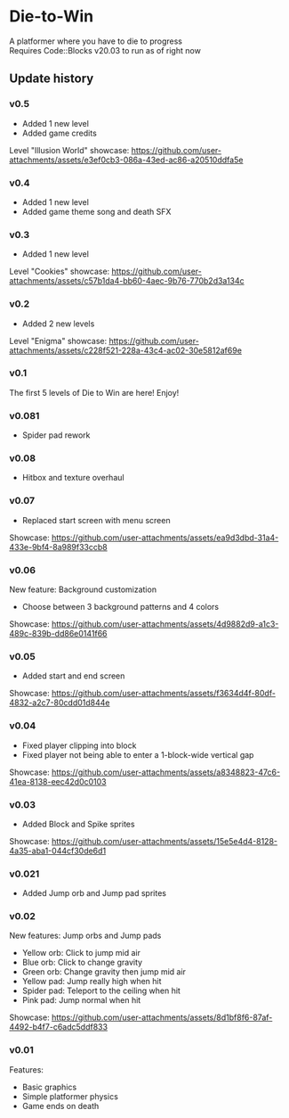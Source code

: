 # Die-to-Win
A platformer where you have to die to progress  
Requires Code::Blocks v20.03 to run as of right now

## Update history
### v0.5
- Added 1 new level
- Added game credits
  
Level "Illusion World" showcase: https://github.com/user-attachments/assets/e3ef0cb3-086a-43ed-ac86-a20510ddfa5e

### v0.4
- Added 1 new level
- Added game theme song and death SFX

### v0.3
- Added 1 new level
  
Level "Cookies" showcase: https://github.com/user-attachments/assets/c57b1da4-bb60-4aec-9b76-770b2d3a134c

### v0.2
- Added 2 new levels

Level "Enigma" showcase: https://github.com/user-attachments/assets/c228f521-228a-43c4-ac02-30e5812af69e

### v0.1
The first 5 levels of Die to Win are here! Enjoy!

### v0.081
- Spider pad rework

### v0.08
- Hitbox and texture overhaul

### v0.07
- Replaced start screen with menu screen

Showcase: https://github.com/user-attachments/assets/ea9d3dbd-31a4-433e-9bf4-8a989f33ccb8

### v0.06
New feature: Background customization
- Choose between 3 background patterns and 4 colors
  
Showcase: https://github.com/user-attachments/assets/4d9882d9-a1c3-489c-839b-dd86e0141f66

### v0.05
- Added start and end screen

Showcase: https://github.com/user-attachments/assets/f3634d4f-80df-4832-a2c7-80cdd01d844e

### v0.04
- Fixed player clipping into block
- Fixed player not being able to enter a 1-block-wide vertical gap
  
Showcase: https://github.com/user-attachments/assets/a8348823-47c6-41ea-8138-eec42d0c0103

### v0.03
- Added Block and Spike sprites

Showcase: https://github.com/user-attachments/assets/15e5e4d4-8128-4a35-aba1-044cf30de6d1

### v0.021
- Added Jump orb and Jump pad sprites

### v0.02
New features: Jump orbs and Jump pads
- Yellow orb: Click to jump mid air
- Blue orb: Click to change gravity
- Green orb: Change gravity then jump mid air
- Yellow pad: Jump really high when hit
- Spider pad: Teleport to the ceiling when hit
- Pink pad: Jump normal when hit
  
Showcase: https://github.com/user-attachments/assets/8d1bf8f6-87af-4492-b4f7-c6adc5ddf833

### v0.01
Features:
- Basic graphics
- Simple platformer physics
- Game ends on death
